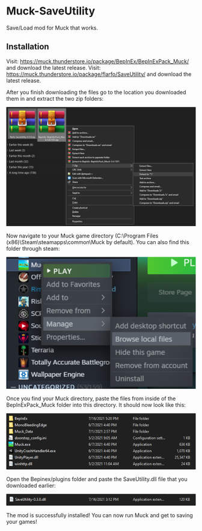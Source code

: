 # Muck-SaveUtility
Save/Load mod for Muck that works.

## Installation

Visit: https://muck.thunderstore.io/package/BepInEx/BepInExPack_Muck/ and download the latest release.
Visit: https://muck.thunderstore.io/package/flarfo/SaveUtility/ and download the latest release.

After you finish downloading the files go to the location you downloaded them in and extract the two zip folders:

<img src="images/extractmods.png" width="550">

Now navigate to your Muck game directory (C:\Program Files (x86)\Steam\steamapps\common\Muck by default). You can also find this folder through steam:

<img src="images/browselocalfiles.png" width="550">

Once you find your Muck directory, paste the files from inside of the BepInExPack_Muck folder into this directory. It should now look like this:

<img src="images/muckbepinexfolder.png" width="550">

Open the Bepinex/plugins folder and paste the SaveUtility.dll file that you downloaded earlier:

<img src="images/saveutilitypluginsdll.png" width="550">

The mod is successfully installed! You can now run Muck and get to saving your games!
